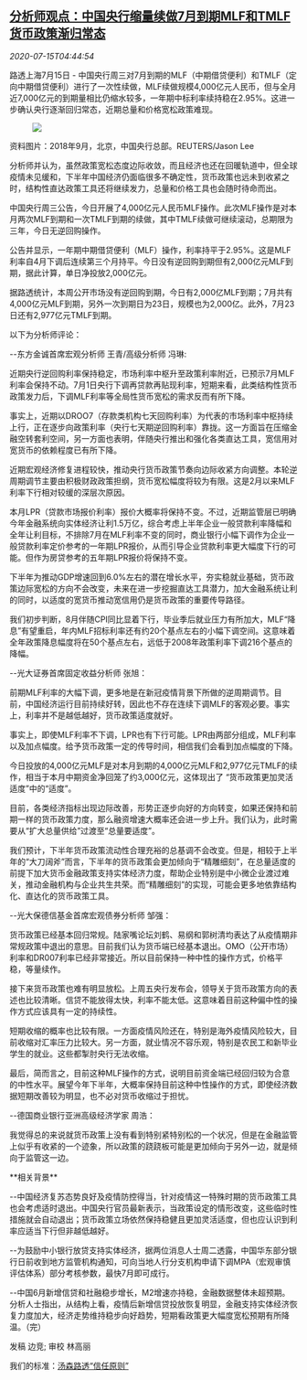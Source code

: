 <!--1594788909000-->
[分析师观点：中国央行缩量续做7月到期MLF和TMLF 货币政策渐归常态](https://cn.reuters.com/article/analyst-view-china-cen-mlf-0715-idCNKCS24G0FU)
------

<div><i>2020-07-15T04:44:54</i></div><div class="StandardArticleBody_body"><p>路透上海7月15日 - 中国央行周三对7月到期的MLF（中期借贷便利）和TMLF（定向中期借贷便利）进行了一次性续做，MLF续做规模4,000亿元人民币，但与全月近7,000亿元的到期量相比仍缩水较多，一年期中标利率续持稳在2.95%。这进一步确认央行逐渐回归常态，近期总量和价格宽松政策难现。 </p><div class="PrimaryAsset_container"><div class="Image_container" tabindex="-1"><figure class="Image_zoom" style="padding-bottom:"><div class="LazyImage_container LazyImage_dark" style="background-image:none"><img src="//s3.reutersmedia.net/resources/r/?m=02&amp;d=20200715&amp;t=2&amp;i=1525759985&amp;r=LYNXNPEG6E06M&amp;w=600" aria-label="资料图片：2018年9月，北京，中国央行总部。REUTERS/Jason Lee"/><div class="LazyImage_image LazyImage_fallback" style="background-image:url(//s3.reutersmedia.net/resources/r/?m=02&amp;d=20200715&amp;t=2&amp;i=1525759985&amp;r=LYNXNPEG6E06M&amp;w=600);background-position:center center;background-color:inherit"></div></div><div class="Image_expand-button" aria-label="Expand Image Slideshow" role="button" tabindex="0"></div></figure><figcaption><div class="Image_caption"><span>资料图片：2018年9月，北京，中国央行总部。REUTERS/Jason Lee</span></div></figcaption></div></div><p>分析师并认为，虽然政策宽松态度边际收敛，而且经济也还在回暖轨道中，但全球疫情未见缓和，下半年中国经济仍面临很多不确定性，货币政策也远未到收紧之时，结构性直达政策工具还将继续发力，总量和价格工具也会随时待命而出。 </p><p>中国央行周三公告，今日开展了4,000亿元人民币MLF操作。此次MLF操作是对本月两次MLF到期和一次TMLF到期的续做，其中TMLF续做可继续滚动，总期限为三年，今日无逆回购操作。 </p><p>公告并显示，一年期中期借贷便利（MLF）操作，利率持平于2.95%。这是MLF利率自4月下调后连续第三个月持平。今日没有逆回购到期但有2,000亿元MLF到期，据此计算，单日净投放2,000亿元。 </p><p>据路透统计，本周公开市场没有逆回购到期，今日有2,000亿MLF到期；7月共有4,000亿元MLF到期，另外一次到期日为23日，规模也为2,000亿。此外，7月23日还有2,977亿元TMLF到期。 </p><p>以下为分析师评论： </p><p>--东方金诚首席宏观分析师 王青/高级分析师  冯琳: </p><p>近期央行逆回购利率保持稳定，市场利率中枢升至政策利率附近，已预示7月MLF利率会保持不动。7月1日央行下调再贷款再贴现利率，短期来看，此类结构性货币政策发力后，下调MLF利率等全局性货币宽松的需求反而有所下降。 </p><p>事实上，近期以DROO7（存款类机构七天回购利率）为代表的市场利率中枢持续上行，正在逐步向政策利率（央行七天期逆回购利率）靠拢。这一方面旨在压缩金融空转套利空间，另一方面也表明，伴随央行推出和强化各类直达工具，宽信用对宽货币的依赖程度已有所下降。 </p><p>近期宏观经济修复进程较快，推动央行货币政策节奏向边际收紧方向调整。本轮逆周期调节主要由积极财政政策担纲，货币宽松幅度将较为有限。这是2月以来MLF利率下行相对较缓的深层次原因。 </p><p>本月LPR（贷款市场报价利率）报价大概率将保持不变。不过，近期监管层已明确今年金融系统向实体经济让利1.5万亿，综合考虑上半年企业一般贷款利率降幅和全年让利目标，不排除7月在MLF利率不变的同时，商业银行小幅下调作为企业一般贷款利率定价参考的一年期LPR报价，从而引导企业贷款利率更大幅度下行的可能。但作为房贷参考的五年期LPR报价将保持不变。 </p><p>下半年为推动GDP增速回到6.0%左右的潜在增长水平，夯实稳就业基础，货币政策边际宽松的方向不会改变，未来在进一步挖掘直达工具潜力，加大金融系统让利的同时，以适度的宽货币推动宽信用仍是货币政策的重要传导路径。 </p><p>我们初步判断，8月伴随CPI同比显着下行，毕业季后就业压力有所加大，MLF“降息”有望重启，年内MLF招标利率还有约20个基点左右的小幅下调空间。这意味着全年政策降息幅度将在50个基点左右，远低于2008年政策利率下调216个基点的降幅。 </p><p>--光大证券首席固定收益分析师 张旭： </p><p>前期MLF利率的大幅下调，更多地是在新冠疫情背景下所做的逆周期调节。目前，中国经济运行目前持续好转，因此也不存在连续下调MLF的客观必要。事实上，利率并不是越低越好，货币政策适度就好。 </p><p>事实上，即使MLF利率不下调，LPR也有下行可能。LPR由两部分组成，MLF利率以及加点幅度。给予货币政策一定的传导时间，相信我们会看到加点幅度的下降。 </p><p>今日投放的4,000亿元MLF是对本月到期的4,000亿元MLF和2,977亿元TMLF的续作，相当于本月中期资金净回笼了约3,000亿元，这体现出了 “货币政策更加灵活适度”中的“适度”。 </p><p>目前，各类经济指标出现边际改善，形势正逐步向好的方向转变，如果还保持和前期一样的货币政策力度，那么融资增速大概率还会进一步上升。我们认为，此时需要从“扩大总量供给”过渡至“总量要适度”。 </p><p>我们预计，下半年货币政策流动性合理充裕的总基调不会改变。但是，相较于上半年的“大刀阔斧”而言，下半年的货币政策会更加倾向于“精雕细刻”，在总量适度的前提下加大货币金融政策支持实体经济力度，帮助企业特别是中小微企业渡过难关，推动金融机构与企业共生共荣。而“精雕细刻”的实现，可能会更多地依靠结构化、直达化的货币政策工具。 </p><p>--光大保德信基金首席宏观债券分析师 邹强： </p><p>货币政策已经基本回归常规。陆家嘴论坛刘鹤、易纲和郭树清均表达了从疫情期非常规政策中退出的意思。目前我们认为货币端已经基本退出。OMO（公开市场）利率和DR007利率已经非常接近。所以目前保持一种中性的操作方式，价格平稳，等量续作。 </p><p>接下来货币政策也难有明显放松。上周五央行发布会，领导关于货币政策方向的表述也比较清晰。信贷不能放得太快，利率不能太低。这意味着目前这种偏中性的操作方式应该具有一定的持续性。 </p><p>短期收缩的概率也比较有限。一方面疫情风险还在，特别是海外疫情风险较大，目前收缩对汇率压力比较大。另一方面，就业情况不容乐观，特别是农民工和新毕业学生的就业。这些都掣肘央行无法收缩。 </p><p>最后，简而言之，目前这种MLF操作的方式，说明目前资金端已经回归较为合意的中性水平。展望今年下半年，大概率保持目前这种中性操作的方式，即使经济数据短期改善较为明显，也不必对货币收缩过于担忧。 </p><p>--德国商业银行亚洲高级经济学家 周浩： </p><p>我觉得总的来说就货币政策上没有看到特别紧特别松的一个状况，但是在金融监管上似乎有收紧的一个迹象，所以政策的跷跷板可能是更加倾向于另外一边，就是倾向于监管这一边。 </p><p>**相关背景**  </p><p>--中国经济复苏态势良好及疫情防控得当，针对疫情这一特殊时期的货币政策工具也会考虑适时退出。中国央行官员最新表示，当政策设定的情形改变，这些临时性措施就会自动退出；货币政策立场依然保持稳健且更加灵活适度，但也应认识到利率应适当下行但非越低越好。 </p><p>--为鼓励中小银行放贷支持实体经济，据两位消息人士周二透露，中国华东部分银行日前收到地方监管机构通知，可向当地人行分支机构申请下调MPA（宏观审慎评估体系）部分考核参数，最快7月即可成行。 </p><p>--中国6月新增信贷和社融稳步增长，M2增速亦持稳，金融数据整体未超预期。分析人士指出，从结构上看，疫情后新增信贷投放恢复明显，金融支持实体经济恢复力度加大，经济走势维持稳步向好趋势，短期看政策更大幅度宽松预期有所降温。（完）  </p><div class="Attribution_container"><div class="Attribution_attribution"><p class="Attribution_content">发稿 边竞; 审校 林高丽 </p></div></div><div class="StandardArticleBody_trustBadgeContainer"><span class="StandardArticleBody_trustBadgeTitle">我们的标准：</span><span class="trustBadgeUrl"><a href="https://www.thomsonreuters.cn/content/dam/openweb/documents/pdf/china/brochures/about-us-1.pdf">汤森路透“信任原则”</a></span></div></div>
